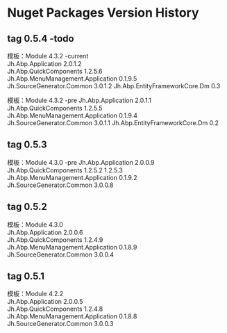 # Nuget Packages Version History

## tag 0.5.4 -todo
模板：Module 4.3.2 -current  
Jh.Abp.Application 2.0.1.2  
Jh.Abp.QuickComponents 1.2.5.6  
Jh.Abp.MenuManagement.Application 0.1.9.5  
Jh.SourceGenerator.Common 3.0.1.2
Jh.Abp.EntityFrameworkCore.Dm 0.3

模板：Module 4.3.2 -pre 
Jh.Abp.Application 2.0.1.1  
Jh.Abp.QuickComponents 1.2.5.5  
Jh.Abp.MenuManagement.Application 0.1.9.4  
Jh.SourceGenerator.Common 3.0.1.1
Jh.Abp.EntityFrameworkCore.Dm 0.2

## tag 0.5.3

模板：Module 4.3.0 -pre
Jh.Abp.Application 2.0.0.9  
Jh.Abp.QuickComponents 1.2.5.2  1.2.5.3  
Jh.Abp.MenuManagement.Application 0.1.9.2  
Jh.SourceGenerator.Common 3.0.0.8  


## tag 0.5.2

模板：Module 4.3.0  
Jh.Abp.Application 2.0.0.6  
Jh.Abp.QuickComponents 1.2.4.9  
Jh.Abp.MenuManagement.Application 0.1.8.9  
Jh.SourceGenerator.Common 3.0.0.4  

## tag 0.5.1

模板：Module 4.2.2  
Jh.Abp.Application 2.0.0.5  
Jh.Abp.QuickComponents 1.2.4.8  
Jh.Abp.MenuManagement.Application 0.1.8.8  
Jh.SourceGenerator.Common 3.0.0.3  
